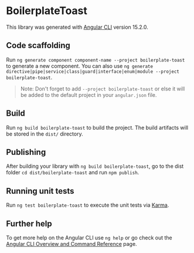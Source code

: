 # BoilerplateToast

This library was generated with [Angular CLI](https://github.com/angular/angular-cli) version 15.2.0.

## Code scaffolding

Run `ng generate component component-name --project boilerplate-toast` to generate a new component. You can also use `ng generate directive|pipe|service|class|guard|interface|enum|module --project boilerplate-toast`.
> Note: Don't forget to add `--project boilerplate-toast` or else it will be added to the default project in your `angular.json` file. 

## Build

Run `ng build boilerplate-toast` to build the project. The build artifacts will be stored in the `dist/` directory.

## Publishing

After building your library with `ng build boilerplate-toast`, go to the dist folder `cd dist/boilerplate-toast` and run `npm publish`.

## Running unit tests

Run `ng test boilerplate-toast` to execute the unit tests via [Karma](https://karma-runner.github.io).

## Further help

To get more help on the Angular CLI use `ng help` or go check out the [Angular CLI Overview and Command Reference](https://angular.io/cli) page.
